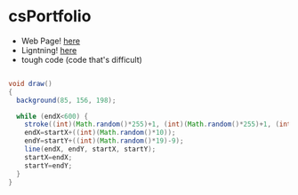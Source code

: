 # csPortfolio

* Web Page! [here](https://bharatha21.github.io/WebPageAashish/WebTest/Vacations.html)
* Ligntning! [here](https://bharatha21.github.io/lightning2/)
* tough code (code that's difficult)
```Java

void draw()
{
  background(85, 156, 198);

  while (endX<600) {
    stroke((int)(Math.random()*255)+1, (int)(Math.random()*255)+1, (int)(Math.random()*255)+1) ;
    endX=startX+((int)(Math.random()*10));
    endY=startY+((int)(Math.random()*19)-9);
    line(endX, endY, startX, startY);
    startX=endX;
    startY=endY;
  }
}
```
